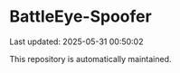 # BattleEye-Spoofer

Last updated: 2025-05-31 00:50:02

This repository is automatically maintained.
